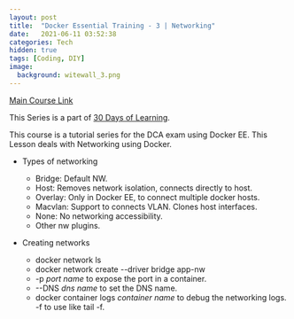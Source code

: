 ```yaml
---
layout: post
title:  "Docker Essential Training - 3 | Networking"
date:   2021-06-11 03:52:38
categories: Tech
hidden: true
tags: [Coding, DIY]
image:
  background: witewall_3.png
---
```


[Main Course Link](https://www.linkedin.com/learning/docker-essential-training-5-networking)

This Series is a part of [30 Days of Learning](https://www.notion.so/yogeshpandey/June-30-Days-of-Learning-65a60adfdd504eb2b989649fef13e6d2).

This course is a tutorial series for the DCA exam using Docker EE. This Lesson deals with Networking using Docker.

- Types of networking 

  - Bridge: Default NW.
  - Host: Removes network isolation, connects directly to host. 
  - Overlay: Only in Docker EE, to connect multiple docker hosts. 
  - Macvlan: Support to connects VLAN. Clones host interfaces. 
  - None: No networking accessibility.
  - Other nw plugins.

- Creating networks
  - docker network ls
  - docker network create --driver bridge app-nw
  - -p _port name_ to expose the port in a container.
  - --DNS _dns name_ to set the DNS name.
  - docker container logs _container name_ to debug the networking logs. -f to use like tail -f.